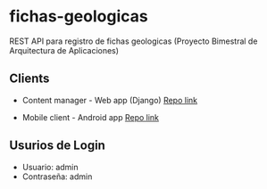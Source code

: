 # fichas-geologicas
REST API para registro de fichas geologicas (Proyecto Bimestral de Arquitectura de Aplicaciones)

## Clients
- Content manager - Web app (Django)
[Repo link](https://github.com/astandre/fichas-geologicas-cliente)

- Mobile client - Android app
[Repo link](https://github.com/JamesJose7/fichas-campo-client)

## Usurios de Login

* Usuario: admin
* Contraseña: admin

